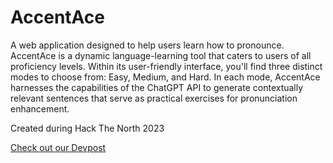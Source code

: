 # AccentAce
A web application designed to help users learn how to pronounce.
AccentAce is a dynamic language-learning tool that caters to users of all proficiency levels. 
Within its user-friendly interface, you'll find three distinct modes to choose from: Easy, Medium, and Hard. 
In each mode, AccentAce harnesses the capabilities of the ChatGPT API to generate contextually relevant sentences that serve as practical exercises for pronunciation enhancement.

Created during Hack The North 2023

[Check out our Devpost](https://devpost.com/software/pronunciationgo)
